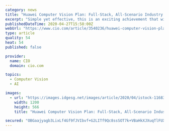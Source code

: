 ```yaml
---
category: news
title: "Huawei Computer Vision Plan: Full-Stack, All-Scenario Industry AI"
excerpt: "Simple yet effective, this is an exciting achievement that will supercharge the manufacturing industry. At the Huawei Developer Conference 2020 (Cloud), Huawei released the Computer Vision Plan and invited global AI experts to participate in the research. The Atlas AI computing platform powered by Huawei Ascend AI processors will provide ..."
publishedDateTime: 2020-04-27T15:58:00Z
webUrl: "https://www.cio.com/article/3540236/huawei-computer-vision-plan-full-stack-all-scenario-industry-ai.html"
type: article
quality: 54
heat: 54
published: false

provider:
  name: CIO
  domain: cio.com

topics:
  - Computer Vision
  - AI

images:
  - url: "https://images.idgesg.net/images/article/2020/04/istock-1168365129-100839824-large.jpg"
    width: 1200
    height: 566
    title: "Huawei Computer Vision Plan: Full-Stack, All-Scenario Industry AI"

secured: "OBGaajyagb3LixLf4Gf9fJVIbvf+G2LITf9Qc8ssSOT7k+VBaHkXJXuqTlFUXpqwk/eEBS/bnb/2EmpFEjqtj3bCnfRsI8UgCcTOPERFyJZcADoCqdfi1gA+zujdZ6YmutVS/gex7gcAXbmV+urZ/bsYlJjTaivAMmHvlI6aTd9dOBckXaazP7VixpTjqQApIskUPq9Bp0qPRKDcsxRtXe1dNG+jtmHGvpF1f5saDB43QfhUBa8ethsm81FaxatX+KxUAqAVCiOQ7womd6wXLD0N1XePP4Nxmj34TcBVzpSXStsBJH4bo+DGoiGJ+iU2SOBfyJJlJfWWuDCR5R+IPp01BnTqE3bG6P7vht7sssgowWUVdn8671D2p8TbOQR6zY9PVKNUmJPltPPVql15TPCjGQvEen8LmuTbtgZGM51GObv9kEWKZHdwNovWY0ZPf3w4yXY6eDKKTbA/OtT6HMoDNUFwTUkqGrET0Mhd+ns=;HBxENAJs6I5ZXKieLHFhKQ=="
---
```


